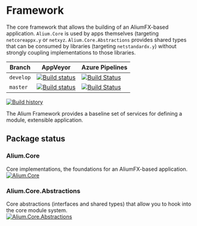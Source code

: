 # Framework

The core framework that allows the building of an AliumFX-based application. `Alium.Core` is used by apps themselves (targeting `netcoreappx.y` or `netxyz`. `Alium.Core.Abstractions` provides shared types that can be consumed by libraries (targeting `netstandardx.y`) without strongly coupling implementations to those libraries.

|Branch|AppVeyor|Azure Pipelines|
|-|-|-|
|`develop`|[![Build status](https://ci.appveyor.com/api/projects/status/8s9rqyb21ipalssv?svg=true)](https://ci.appveyor.com/project/AliumFX/framework/branch/develop)|[![Build Status](https://dev.azure.com/me0128/Alium%20FX/_apis/build/status/AliumFX.Framework?branchName=develop)](https://dev.azure.com/me0128/Alium%20FX/_build/latest?definitionId=1&branchName=develop)|
|`master`|[![Build status](https://ci.appveyor.com/api/projects/status/8s9rqyb21ipalssv/branch/master?svg=true)](https://ci.appveyor.com/project/AliumFX/framework/branch/master)|[![Build Status](https://dev.azure.com/me0128/Alium%20FX/_apis/build/status/AliumFX.Framework?branchName=master)](https://dev.azure.com/me0128/Alium%20FX/_build/latest?definitionId=1&branchName=master)|

[![Build history](https://buildstats.info/appveyor/chart/aliumfx/framework?includeBuildsFromPullRequest=true)](https://buildstats.info/appveyor/chart/aliumfx/framework?includeBuildsFromPullRequest=true)

The Alium Framework provides a baseline set of services for defining a module, extensible application.

## Package status

### Alium.Core
Core implementations, the foundations for an AliumFX-based application.<br />
[![Alium.Core](https://buildstats.info/myget/aliumfx/alium.core)](https://buildstats.info/myget/aliumfx/alium.core)

### Alium.Core.Abstractions
Core abstractions (interfaces and shared types) that allow you to hook into the core module system.<br />
[![Alium.Core.Abstractions](https://buildstats.info/myget/aliumfx/alium.core)](https://buildstats.info/myget/aliumfx/alium.core.abstractions)
